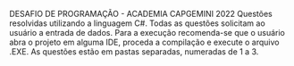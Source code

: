 DESAFIO DE PROGRAMAÇÃO - ACADEMIA CAPGEMINI 2022
Questões resolvidas utilizando a linguagem C#. 
Todas as questões solicitam ao usuário a entrada de dados.
Para a execução recomenda-se que o usuário abra o projeto em alguma IDE, proceda a compilação e execute o arquivo .EXE.
As questões estão em pastas separadas, numeradas de 1 a 3.
